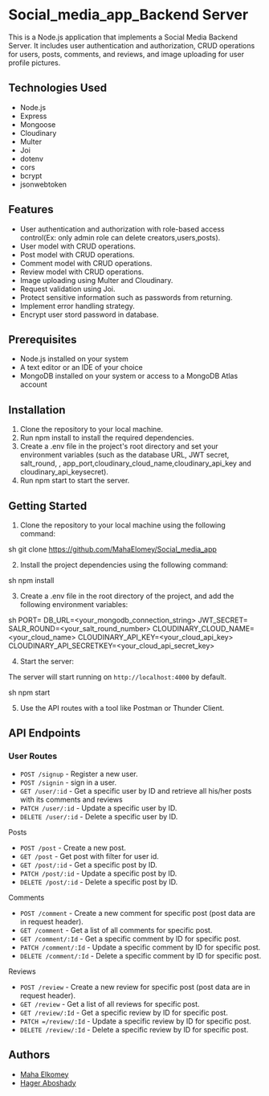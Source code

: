 
# Social_media_app_Backend Server
This is a Node.js application that implements a Social Media Backend Server. It includes user authentication and authorization, CRUD operations for users, posts, comments, and reviews, and image uploading for user profile pictures.

## Technologies Used

- Node.js
- Express
- Mongoose
- Cloudinary
- Multer
- Joi
- dotenv
- cors
- bcrypt
- jsonwebtoken

## Features

- User authentication and authorization with role-based access control(Ex: only admin role can delete creators,users,posts).
- User model with CRUD operations.
- Post model with CRUD operations.
- Comment model with CRUD operations.
- Review model with CRUD operations.
- Image uploading using Multer and Cloudinary.
- Request validation using Joi.
- Protect sensitive information such as passwords from returning.
- Implement error handling strategy.
- Encrypt user stord password in database.


## Prerequisites

- Node.js installed on your system
- A text editor or an IDE of your choice
- MongoDB installed on your system or access to a MongoDB Atlas account

## Installation

1. Clone the repository to your local machine.
2. Run npm install to install the required dependencies.
3. Create a .env file in the project's root directory and set your environment variables (such as the database URL, JWT secret, salt_round, , app_port,cloudinary_cloud_name,cloudinary_api_key and cloudinary_api_keysecret).
4. Run npm start to start the server.

## Getting Started

1. Clone the repository to your local machine using the following command:

 sh
git clone https://github.com/MahaElomey/Social_media_app


2. Install the project dependencies using the following command:

 sh
npm install


3. Create a .env file in the root directory of the project, and add the following environment variables:

 sh
PORT=<choose port to run your app on it>
DB_URL=<your_mongodb_connection_string>
JWT_SECRET=<your-jwt-secret>
SALR_ROUND=<your_salt_round_number>
CLOUDINARY_CLOUD_NAME=<your_cloud_name>
CLOUDINARY_API_KEY=<your_cloud_api_key>
CLOUDINARY_API_SECRETKEY=<your_cloud_api_secret_key>




4. Start the server:

The server will start running on `http://localhost:4000` by default.

 sh
npm start


5. Use the API routes with a tool like Postman or Thunder Client.

## API Endpoints
### User Routes

- `POST /signup` - Register a new user.
- `POST /signin` - sign in a user.
- `GET /user/:id` - Get a specific user by ID and retrieve all his/her posts with its comments and reviews
- `PATCH /user/:id` - Update a specific user by ID.
- `DELETE /user/:id` - Delete a specific user by ID.

Posts

- `POST /post` - Create a new post.
- `GET /post` - Get post with filter for user id.
- `GET /post/:id` - Get a specific post by ID.
- `PATCH /post/:id` - Update a specific post by ID.
- `DELETE /post/:id` - Delete a specific post by ID.

Comments

- `POST /comment` - Create a new comment for specific post (post data are in request header).
- `GET /comment` - Get a list of all comments for specific post.
- `GET /comment/:Id` - Get a specific comment by ID for specific post.
- `PATCH /comment/:Id` - Update a specific comment by ID for specific post.
- `DELETE /comment/:Id` - Delete a specific comment by ID for specific post.

Reviews

- `POST /review` - Create a new review for specific post (post data are in request header).
- `GET /review` - Get a list of all reviews for specific post.
- `GET /review/:Id` - Get a specific review by ID for specific post.
- `PATCH =/review/:Id` - Update a specific review by ID for specific post.
- `DELETE /review/:Id` - Delete a specific review by ID for specific post.

## Authors
- [Maha Elkomey](https://www.linkedin.com/in/maha-elkomey/)
- [Hager Aboshady](https://www.linkedin.com/in/hager-aboshady/)
